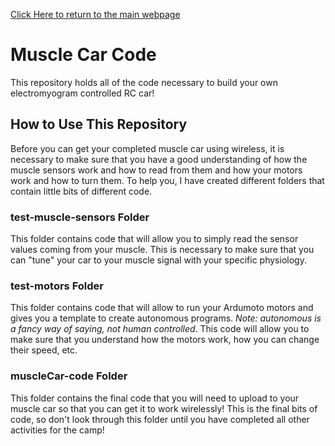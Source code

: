 [Click Here to return to the main webpage](https://sbechara.github.io/muscle-car)

# Muscle Car Code
This repository holds all of the code necessary to build your own electromyogram controlled RC car!

## How to Use This Repository
Before you can get your completed muscle car using wireless, it is necessary to make sure that you have a good understanding of how the muscle sensors work and how to read from them and how your motors work and how to turn them. To help you, I have created different folders that contain little bits of different code.

### test-muscle-sensors Folder
This folder contains code that will allow you to simply read the sensor values coming from your muscle. This is necessary to make sure that you can "tune" your car to your muscle signal with your specific physiology.

### test-motors Folder
This folder contains code that will allow to run your Ardumoto motors and gives you a template to create autonomous programs. *Note: autonomous is a fancy way of saying, not human controlled*. This code will allow you to make sure that you understand how the motors work, how you can change their speed, etc.

### muscleCar-code Folder
This folder contains the final code that you will need to upload to your muscle car so that you can get it to work wirelessly! This is the final bits of code, so don't look through this folder until you have completed all other activities for the camp!
